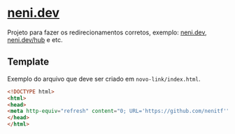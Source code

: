 # [neni.dev](http://neni.dev)

Projeto para fazer os redirecionamentos corretos, exemplo: [neni.dev](http://neni.dev), [neni.dev/hub](http://neni.dev/hub) e etc.

## Template

Exemplo do arquivo que deve ser criado em `novo-link/index.html`.

```html
<!DOCTYPE html>
<html>
<head>
<meta http-equiv="refresh" content="0; URL='https://github.com/nenitf'"/>
</head>
</html>
```
